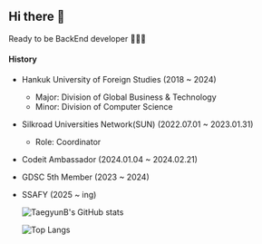 ## Hi there 👋

<!--
**TaegyunB/TaegyunB** is a ✨ _special_ ✨ repository because its `README.md` (this file) appears on your GitHub profile.

Here are some ideas to get you started:

- 🔭 I’m currently working on ...
- 🌱 I’m currently learning ...
- 👯 I’m looking to collaborate on ...
- 🤔 I’m looking for help with ...
- 💬 Ask me about ...
- 📫 How to reach me: ...
- 😄 Pronouns: ...
- ⚡ Fun fact: ...
-->

Ready to be BackEnd developer 🧑🏻‍💻

#### History
- Hankuk University of Foreign Studies (2018 ~ 2024)
  - Major: Division of Global Business & Technology
  - Minor: Division of Computer Science
- Silkroad Universities Network(SUN) (2022.07.01 ~ 2023.01.31)
  - Role: Coordinator
- Codeit Ambassador (2024.01.04 ~ 2024.02.21)
- GDSC 5th Member (2023 ~ 2024)
- SSAFY (2025 ~ ing)

  ![TaegyunB's GitHub stats](https://github-readme-stats.vercel.app/api?username=TaegyunB&show_icons=true&theme=radical)

  ![Top Langs](https://github-readme-stats.vercel.app/api/top-langs/?username=taegyunB&layout=donut)

